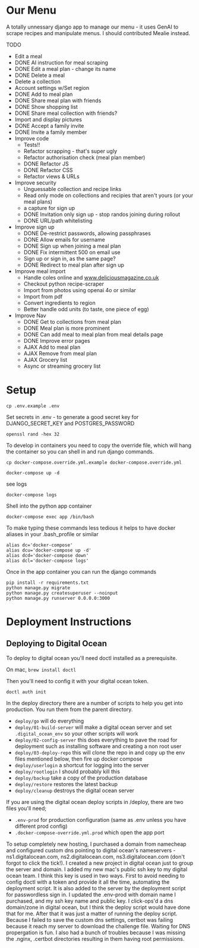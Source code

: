 # Our Menu

A totally unnessary django app to manage our menu - it uses GenAI to scrape recipes and manipulate menus.    I should contributed Mealie instead.

TODO
* Edit a meal
* DONE AI instruction for meal scraping
* DONE Edit a meal plan - change its name
* DONE Delete a meal
* Delete a collection
* Account settings w/Set region
* DONE Add to meal plan
* DONE Share meal plan with friends
* DONE Show shopping list
* DONE Share meal collection with friends?
* Import and display pictures
* DONE Accept a family invite
* DONE Invite a family member
* Improve code
    * Tests!! 
    * Refactor scrapping - that's super ugly
    * Refactor authorisation check (meal plan member)
    * DONE Refactor JS
    * DONE Refactor CSS
    * Refactor views & URLs
* Improve security
    * Unguessable collection and recipe links
    * Read only mode on collections and recipies that aren't yours (or your meal plans)
    * a capture for sign up
    * DONE Invitation only sign up - stop randos joining during rollout 
    * DONE URL/path whitelisting
* Improve sign up
    * DONE De-restrict passwords, allowing passphrases
    * DONE Allow emails for username
    * DONE Sign up when joining a meal plan
    * DONE Fix intermittent 500 on email use
    * Sign up or sign in, as the same page? 
    * DONE Redirect to meal plan after sign up
* Improve meal import
    * Handle coles online and www.deliciousmagazine.co.uk 
    * Checkout python recipe-scraper
    * Import from photos using openai 4o or similar
    * Import from pdf 
    * Convert ingredients to region
    * Better handle odd units (to taste, one piece of egg)
* Improve Nav
    * DONE Get to collections from meal plan
    * DONE Meal plan is more prominent
    * DONE Can add meal to meal plan from meal details page
    * DONE Improve error pages
    * AJAX Add to meal plan
    * AJAX Remove from meal plan
    * AJAX Grocery list
    * Async or streaming grocery list

# Setup

```
cp .env.example .env
```

Set secrets in .env - to generate a good secret key for DJANGO_SECRET_KEY and POSTGRES_PASSWORD
```
openssl rand -hex 32
```

To develop in containers you need to copy the override file, which will hang the container so you can shell in and run django commands.

```
cp docker-compose.override.yml.example docker-compose.override.yml
```


```
docker-compose up -d
```

see logs
```
docker-compose logs
```

Shell into the python app container
```
docker-compose exec app /bin/bash
```

To make typing these commands less tedious it helps to have docker aliases in your .bash_profile or similar
```
alias dc='docker-compose'
alias dcu='docker-compose up -d'
alias dcd='docker-compose down'
alias dcl='docker-compose logs'
```

Once in the app container you can run the django commands
```
pip install -r requirements.txt
python manage.py migrate
python manage.py createsuperuser --noinput
python manage.py runserver 0.0.0.0:3000
``` 

# Deployment Instructions
## Deploying to Digital Ocean

To deploy to digital ocean you'll need doctl installed as a prerequisite.

On mac, `brew install doctl`

Then you'll need to config it with your digital ocean token. 

`doctl auth init`

In the deploy directory there are a number of scripts to help you get into production.  You run them from the parent directory.

* `deploy/go` will do everything
* `deploy/01-build-server` will make a digital ocean server and set `.digital_ocean_env` so your other scripts will work
* `deploy/02-config-server` this does everything to pave the road for deployment such as installing software and creating a non root user
* `deploy/03-deploy-repo` this will clone the repo in and copy up the env files mentioned below, then fire up docker compose 
* `deploy/userlogin` a shortcut for logging into the server
* `deploy/rootlogin` I should probably kill this
* `deploy/backup` take a copy of the production database
* `deploy/restore` restores the latest backup
* `deploy/cleanup` destroys the digital ocean server

If you are using the digital ocean deploy scripts in /deploy, there are two files you'll need;

* `.env-prod` for production configuration (same as .env unless you have different prod config)
* `.docker-compose-override.yml.prod` which open the app port

To setup completely new hosting, I purchased a domain from namecheap and configured custom dns pointing to digital ocean's nameservers - ns1.digitalocean.com, ns2.digitalocean.com, ns3.digitalocean.com (don't forgot to click the tick!).  I created a new project in digital ocean just to group the server and domain.  I added my new mac's public ssh key to my digital ocean team.   I think this key is used in two ways.  First to avoid needing to config doctl with a token and provide it all the time, automating the deployment script.  It is also added to the server by the deployment script for passwordless sign in.  I updated the .env-prod with domain name I purchased, and my ssh key name and public key.  I click-ops'd a dns domain/zone in digital ocean, but I think the deploy script would have done that for me. After that it was just a matter of running the deploy script.  Because I failed to save the custom dns settings, certbot was failing because it reach my server to download the challenge file.  Waiting for DNS propergation is fun.  I also had a bunch of troubles because I was missing the .nginx, .certbot directories resulting in them having root permissions.